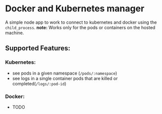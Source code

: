 # Docker and Kubernetes manager
A simple node app to work to connect to kubernetes and docker using the `child_process`.
**note:** Works only for the pods or containers on the hosted machine.
## Supported Features:
### Kubernetes:
* see pods in a given namespace (`/pods/:namespace`)
* see logs in a single container pods that are killed or completed(`/logs/:pod-id`)
### Docker:
* TODO